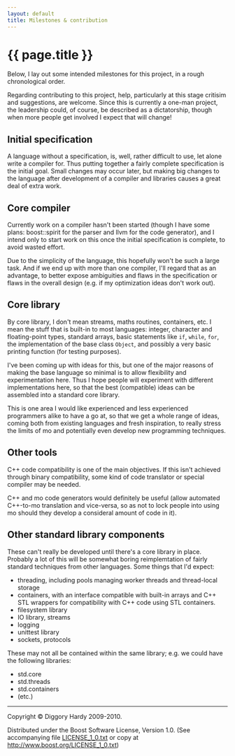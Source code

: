 ```yaml
---
layout: default
title: Milestones & contribution
---
```

{{ page.title }}
==================

Below, I lay out some intended milestones for this project, in a rough chronological order.

Regarding contributing to this project, help, particularly at this stage critisim and suggestions,
are welcome. Since this is currently a one-man project, the leadership could, of course, be
described as a dictatorship, though when more people get involved I expect that will change!

Initial specification
-----------------------

A language without a specification, is, well, rather difficult to use, let alone write a compiler
for. Thus putting together a fairly complete specification is the initial goal. Small changes may
occur later, but making big changes to the language after development of a compiler and libraries
causes a great deal of extra work.


Core compiler
---------------------

Currently work on a compiler hasn't been started (though I have some plans: boost::spirit
for the parser and llvm for the code generator), and I intend only to start work on this once the
initial specification is complete, to avoid wasted effort.

Due to the simplicity of the language, this hopefully won't be such a large task. And if we end up
with more than one compiler, I'll regard that as an advantage, to better expose ambiguities and
flaws in the specification or flaws in the overall design (e.g. if my optimization ideas don't work
out).


Core library
------------------

By core library, I don't mean streams, maths routines, containers, etc. I mean the stuff that is
built-in to most languages: integer, character and floating-point types, standard arrays, basic
statements like `if`, `while`, `for`, the implementation of the base class `Object`, and possibly
a very basic printing function (for testing purposes).

I've been coming up with ideas for this, but one of the major reasons of making the base language so
minimal is to allow flexibility and experimentation here. Thus I hope people will experiment with
different implementations here, so that the best (compatible) ideas can be assembled into a standard
core library.

This is one area I would like experienced and less experienced programmers alike to have a go at, so that we
get a whole range of ideas, coming both from existing languages and fresh inspiration, to really
stress the limits of mo and potentially even develop new programming techniques.


Other tools
-----------------

C++ code compatibility is one of the main objectives. If this isn't achieved through binary
compatibility, some kind of code translator or special compiler may be needed.

C++ and mo code generators would definitely be useful (allow automated C++-to-mo translation and
vice-versa, so as not to lock people into using mo should they develop a consideral amount of code
in it).


Other standard library components
-------------------------------------------------------

These can't really be developed until there's a core library in place. Probably a lot of this will
be somewhat boring reimplemtation of fairly standard techniques from other languages. Some
things that I'd expect:

*   threading, including pools managing worker threads and thread-local storage
*   containers, with an interface compatible with built-in arrays and C++ STL wrappers for
    compatibility with C++ code using STL containers.
*   filesystem library
*   IO library, streams
*   logging
*   unittest library
*   sockets, protocols

These may not all be contained within the same library; e.g. we could have the following libraries:

*   std.core
*   std.threads
*   std.containers
*   (etc.)

---

Copyright © Diggory Hardy 2009-2010.

Distributed under the Boost Software License, Version 1.0.
(See accompanying file [LICENSE_1_0.txt](/LICENSE_1_0.txt) or copy at <http://www.boost.org/LICENSE_1_0.txt>)